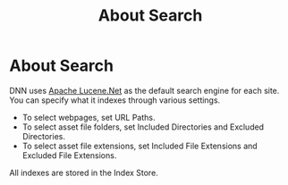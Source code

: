 ﻿---
uid: administrators-search-overview
locale: en
title: About Search
dnnversion: 09.02.00
related-topics: update-site-info,assign-key-pages,add-metadata-to-pages,configure-messaging,access-web-config,configure-check-for-new-version,participate-in-improvement-program,configure-html-editor,page-file-versioning,administrators-extensions-overview,administrators-connectors-overview,administrators-vocabularies-overview
---

# About Search

DNN uses [Apache Lucene.Net](http://lucenenet.apache.org/) as the default search engine for each site. You can specify what it indexes through various settings.

*   To select webpages, set URL Paths.
*   To select asset file folders, set Included Directories and Excluded Directories.
*   To select asset file extensions, set Included File Extensions and Excluded File Extensions.

All indexes are stored in the Index Store.

